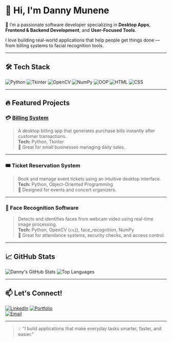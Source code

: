 # 👋 Hi, I'm Danny Munene

🎯 I’m a passionate software developer specializing in **Desktop Apps**, **Frontend & Backend Development**, and **User-Focused Tools**.

I love building real-world applications that help people get things done — from billing systems to facial recognition tools.

---

## 🛠️ Tech Stack

![Python](https://img.shields.io/badge/Python-3776AB?style=flat&logo=python&logoColor=white)
![Tkinter](https://img.shields.io/badge/Tkinter-FF6F61?style=flat&logo=python&logoColor=white)
![OpenCV](https://img.shields.io/badge/OpenCV-5C3EE8?style=flat&logo=opencv&logoColor=white)
![NumPy](https://img.shields.io/badge/NumPy-013243?style=flat&logo=numpy&logoColor=white)
![OOP](https://img.shields.io/badge/OOP-Concepts-blueviolet)
![HTML](https://img.shields.io/badge/HTML-E34F26?style=flat&logo=html5&logoColor=white)
![CSS](https://img.shields.io/badge/CSS-1572B6?style=flat&logo=css3&logoColor=white)

---

## 🔥 Featured Projects

### 💳 [Billing System](https://github.com/DannyMunene/Billing_system)
> A desktop billing app that generates purchase bills instantly after customer transactions.  
**Tech:** Python, Tkinter  
📌 Great for small businesses managing daily sales.

---

### 🎟️ Ticket Reservation System
> Book and manage event tickets using an intuitive desktop interface.  
**Tech:** Python, Object-Oriented Programming  
📌 Designed for events and concert organizers.

---

### 🧠 Face Recognition Software
> Detects and identifies faces from webcam video using real-time image processing.  
**Tech:** Python, OpenCV (`cv2`), face_recognition, NumPy  
📌 Great for attendance systems, security checks, and access control.

---

## 📈 GitHub Stats

![Danny's GitHub Stats](https://github-readme-stats.vercel.app/api?username=DannyMunene&show_icons=true&theme=gruvbox)
![Top Languages](https://github-readme-stats.vercel.app/api/top-langs/?username=DannyMunene&layout=compact&theme=gruvbox)

---

## 📫 Let's Connect!

[![LinkedIn](https://img.shields.io/badge/LinkedIn-blue?style=flat&logo=linkedin)]([https://www.linkedin.com/in/danny_munene](https://www.linkedin.com/in/danny-munene-4514ab140/))  
[![Portfolio](https://img.shields.io/badge/Portfolio-000?style=flat&logo=github)](https://dannymunene.github.io)  
[![Email](https://img.shields.io/badge/Email-D14836?style=flat&logo=gmail&logoColor=white)](mailto:munenedaniel99@gmail.com)

---

> 💡 “I build applications that make everyday tasks smarter, faster, and easier.”
